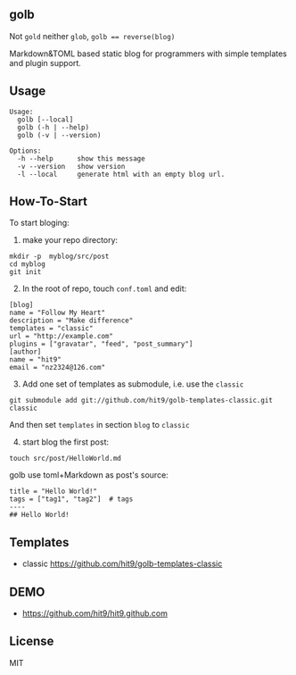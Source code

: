 golb
----

Not `gold` neither `glob`, `golb == reverse(blog)`

Markdown&TOML based static blog for programmers with simple templates and plugin support.

Usage
-----

```
Usage:
  golb [--local]
  golb (-h | --help)
  golb (-v | --version)

Options:
  -h --help      show this message
  -v --version   show version
  -l --local     generate html with an empty blog url.
```

How-To-Start
-------------

To start bloging:

1. make your repo directory:
```
mkdir -p  myblog/src/post
cd myblog
git init
```

2. In the root of repo, touch `conf.toml` and edit:

  ```
  [blog]
  name = "Follow My Heart"
  description = "Make difference"
  templates = "classic"
  url = "http://example.com"
  plugins = ["gravatar", "feed", "post_summary"]
  [author]
  name = "hit9"
  email = "nz2324@126.com"
  ```

3. Add one set of templates as submodule,  i.e. use the `classic`

  ```
  git submodule add git://github.com/hit9/golb-templates-classic.git classic
  ```

  And then set `templates` in section `blog` to `classic`

4. start blog the first post:

  ```
  touch src/post/HelloWorld.md
  ```

  golb use toml+Markdown as post's source:

  ```
  title = "Hello World!"
  tags = ["tag1", "tag2"]  # tags
  ----
  ## Hello World!
  ```

Templates
---------

* classic https://github.com/hit9/golb-templates-classic


DEMO
----

* https://github.com/hit9/hit9.github.com

License
-------

MIT
